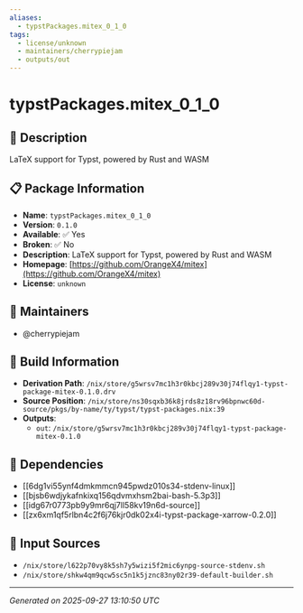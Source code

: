 ```yaml
---
aliases:
  - typstPackages.mitex_0_1_0
tags:
  - license/unknown
  - maintainers/cherrypiejam
  - outputs/out
---
```


# typstPackages.mitex_0_1_0

## 📝 Description

LaTeX support for Typst, powered by Rust and WASM

## 📋 Package Information

- **Name**: `typstPackages.mitex_0_1_0`
- **Version**: `0.1.0`
- **Available**: ✅ Yes
- **Broken**: ✅ No
- **Description**: LaTeX support for Typst, powered by Rust and WASM
- **Homepage**: [https://github.com/OrangeX4/mitex](https://github.com/OrangeX4/mitex)
- **License**: `unknown`
## 👥 Maintainers

- @cherrypiejam


## 🔧 Build Information

- **Derivation Path**: `/nix/store/g5wrsv7mc1h3r0kbcj289v30j74flqy1-typst-package-mitex-0.1.0.drv`
- **Source Position**: `/nix/store/ns30sqxb36k8jrds8z18rv96bpnwc60d-source/pkgs/by-name/ty/typst/typst-packages.nix:39`
- **Outputs**:
  - `out`:  `/nix/store/g5wrsv7mc1h3r0kbcj289v30j74flqy1-typst-package-mitex-0.1.0`

## 🔗 Dependencies

- [[6dg1vi55ynf4dmkmmcn945pwdz010s34-stdenv-linux]]
- [[bjsb6wdjykafnkixq156qdvmxhsm2bai-bash-5.3p3]]
- [[idg67r0773pb9y9mr6qj7ll58kv19n6d-source]]
- [[zx6xm1qf5rlbn4c2f6j76kjr0dk02x4i-typst-package-xarrow-0.2.0]]

## 📁 Input Sources

- `/nix/store/l622p70vy8k5sh7y5wizi5f2mic6ynpg-source-stdenv.sh`
- `/nix/store/shkw4qm9qcw5sc5n1k5jznc83ny02r39-default-builder.sh`

---
*Generated on 2025-09-27 13:10:50 UTC*
